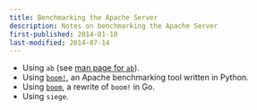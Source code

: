 ```yaml
---
title: Benchmarking the Apache Server
description: Notes on benchmarking the Apache Server
first-published: 2014-01-10
last-modified: 2014-07-14
---
```


*   Using `ab` (see [man page for `ab`](/docs/man/ab.1.html)).
*   Using [`boom!`](https://github.com/tarekziade/boom), an Apache 
    benchmarking tool written in Python.
*   Using [`boom`](https://github.com/rakyll/boom), a rewrite of `boom!` in Go.
*   Using `siege`.
